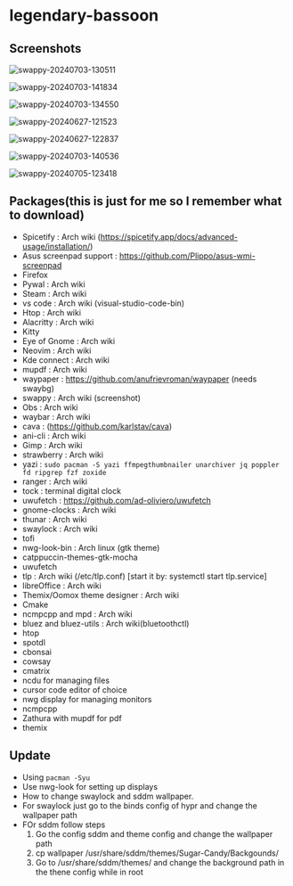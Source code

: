 # legendary-bassoon
## Screenshots

![swappy-20240703-130511](https://github.com/notsuju/legendary-bassoon/assets/131643792/d5354832-8669-4351-8837-329d3de3c54e)

![swappy-20240703-141834](https://github.com/notsuju/legendary-bassoon/assets/131643792/e244cc21-10d0-4cbe-aa32-0af2c331e374)

![swappy-20240703-134550](https://github.com/notsuju/legendary-bassoon/assets/131643792/b5c0e629-f213-4306-9bb5-56dd6365bf41)

![swappy-20240627-121523](https://github.com/notsuju/legendary-bassoon/assets/131643792/59f82dd3-2515-49a8-9792-2088231d23f2)

![swappy-20240627-122837](https://github.com/notsuju/legendary-bassoon/assets/131643792/0ca3ddb9-3daf-48a8-b199-dcf4c110ea41)

![swappy-20240703-140536](https://github.com/notsuju/legendary-bassoon/assets/131643792/12aff7bf-f999-4a9f-9867-b88d3f5b178b)

![swappy-20240705-123418](https://github.com/notsuju/legendary-bassoon/assets/131643792/d8c0a51c-f998-4ca8-9b9a-d6e25baa116c)


## Packages(this is just for me so I remember what to download)

+ Spicetify : Arch wiki (https://spicetify.app/docs/advanced-usage/installation/)
+ Asus screenpad support : https://github.com/Plippo/asus-wmi-screenpad
+ Firefox
+ Pywal : Arch wiki
+ Steam : Arch wiki
+ vs code : Arch wiki (visual-studio-code-bin)
+ Htop : Arch wiki
+ Alacritty : Arch wiki
+ Kitty 
+ Eye of Gnome : Arch wiki
+ Neovim : Arch wiki
+ Kde connect : Arch wiki
+ mupdf : Arch wiki
+ waypaper : https://github.com/anufrievroman/waypaper (needs swaybg)
+ swappy : Arch wiki (screenshot)
+ Obs : Arch wiki
+ waybar : Arch wiki
+ cava : (https://github.com/karlstav/cava)
+ ani-cli : Arch wiki
+ Gimp : Arch wiki
+ strawberry : Arch wiki
+ yazi : `sudo pacman -S yazi ffmpegthumbnailer unarchiver jq poppler fd ripgrep fzf zoxide`
+ ranger : Arch wiki
+ tock : terminal digital clock
+ uwufetch : https://github.com/ad-oliviero/uwufetch
+ gnome-clocks : Arch wiki
+ thunar : Arch wiki
+ swaylock : Arch wiki
+ tofi
+ nwg-look-bin : Arch linux (gtk theme)
+ catppuccin-themes-gtk-mocha
+ uwufetch
+ tlp : Arch wiki (/etc/tlp.conf) [start it by: systemctl start tlp.service]
+ libreOffice : Arch wiki
+ Themix/Oomox theme designer : Arch wiki
+ Cmake
+ ncmpcpp and mpd : Arch wiki
+ bluez and bluez-utils : Arch wiki(bluetoothctl)
+ htop
+ spotdl
+ cbonsai
+ cowsay
+ cmatrix
+ ncdu for managing files
+ cursor code editor of choice
+ nwg display for managing monitors
+ ncmpcpp
+ Zathura with mupdf for pdf
+ themix

## Update

+ Using `pacman -Syu`
+ Use nwg-look for setting up displays
+ How to change swaylock and sddm wallpaper.
+ For swaylock just go to the binds config of hypr and change the wallpaper path
+ FOr sddm follow steps
  1. Go the config sddm and theme config and change the wallpaper path
  2. cp wallpaper /usr/share/sddm/themes/Sugar-Candy/Backgounds/
  3. Go to /usr/share/sddm/themes/ and change the background path in the thene config while in root

